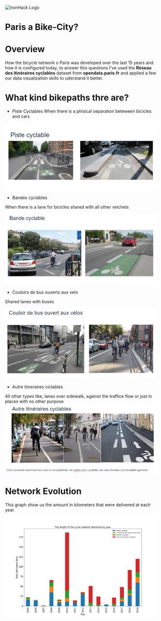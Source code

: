 ![IronHack Logo](https://s3-eu-west-1.amazonaws.com/ih-materials/uploads/upload_d5c5793015fec3be28a63c4fa3dd4d55.png)

# Paris a Bike-City?

# Overview

How the bicycle network o Paris was developed over the last 15 years and how it is configured today, to answer this questions I've used the **Réseau des itinéraires cyclables** dataset from **opendata.paris.fr** and applied a few our data visualization skills to uderstand it better.
	
# What kind bikepaths thre are?

 * Piste Cyclables
 When there is a phisical separation beteween bicicles and cars
 
<img src="./images/pist_cyclale.PNG" alt="piste" width="500"/>

* Bandes cyclables

When there is a lane for bicicles shared with all other veichels

<img src="./images/ciclofaixa.PNG" alt="ciclofaixa" width="500"/>

* Couloirs de bus ouverts aux velo

Shared lanes with buses

<img src="./images/colour_bus.PNG" alt="colour_bus" width="500"/>

* Autre itineraires ciclables

All other types like, lanes over sidewalk, against the traffice flow or just in places with no other purpose
<img src="./images/outros.PNG" alt="outros" width="500"/>


# Network Evolution

This graph show us the amount in kilometers that were delivered at each year.

<img src="./images/Total_bras.png" alt="colour_bus" width="500"/>



